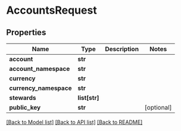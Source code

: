 # AccountsRequest

## Properties
Name | Type | Description | Notes
------------ | ------------- | ------------- | -------------
**account** | **str** |  | 
**account_namespace** | **str** |  | 
**currency** | **str** |  | 
**currency_namespace** | **str** |  | 
**stewards** | **list[str]** |  | 
**public_key** | **str** |  | [optional] 

[[Back to Model list]](../README.md#documentation-for-models) [[Back to API list]](../README.md#documentation-for-api-endpoints) [[Back to README]](../README.md)


